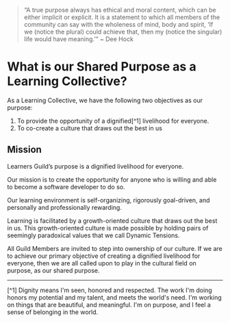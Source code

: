> “A true purpose always has ethical and moral content, which can be either implicit or explicit. It is a statement to which all members of the community can say with the wholeness of mind, body and spirit, ‘If we (notice the plural) could achieve that, then my (notice the singular) life would have meaning.’” ~ Dee Hock

# What is our Shared Purpose as a Learning Collective?

As a Learning Collective, we have the following two objectives as our purpose:

1. To provide the opportunity of a dignified[^1] livelihood for everyone.
2. To co-create a culture that draws out the best in us

## Mission

Learners Guild’s purpose is a dignified livelihood for everyone.

Our mission is to create the opportunity for anyone who is willing and able to become a software developer to do so.

Our learning environment is self-organizing, rigorously goal-driven, and personally and professionally rewarding.

Learning is facilitated by  a growth-oriented culture that draws out the best in us. This growth-oriented culture is made possible by holding pairs of  seemingly paradoxical values that we call Dynamic Tensions.

All Guild Members are invited to step into ownership of our culture. If we are to achieve our primary objective of creating a dignified livelihood for everyone, then we are all called upon to play in the cultural field on purpose, as our shared purpose.  


---

[^1] Dignity means I'm seen, honored and respected. The work I'm doing honors my potential and my talent, and meets the world's need. I'm working on things that are beautiful, and meaningful. I'm on purpose, and I feel a sense of belonging in the world.
